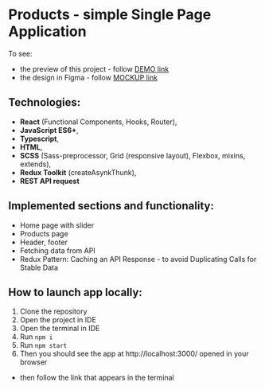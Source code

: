 # Products - simple Single Page Application

To see:

- the preview of this project - follow [DEMO link](https://arturnagaycev.github.io/tt_ukad_spa_react_ts_sass/)
- the design in Figma - follow [MOCKUP link](https://www.figma.com/file/K6aQh9dW3owT0QVcYIceSP/TEST_FE?node-id=0%3A1&t=YxoohxyRQj1bFyTy-0)

## Technologies:
- **React** (Functional Components, Hooks, Router),
- **JavaScript ES6+**,
- **Typescript**,
- **HTML**,
- **SCSS** (Sass-preprocessor, Grid (responsive layout), Flexbox, mixins, extends),
- **Redux Toolkit** (createAsynkThunk),
- **REST API request**

## Implemented sections and functionality:
- Home page with slider
- Products page
- Header, footer
- Fetching data from API
- Redux Pattern: Caching an API Response - to avoid Duplicating Calls for Stable Data

## How to launch app locally:
1. Clone the repository
2. Open the project in IDE
3. Open the terminal in IDE
4. Run ```npm i```
5. Run ```npm start```
6. Then you should see the app at http://localhost:3000/ opened in your browser

- then follow the link that appears in the terminal
